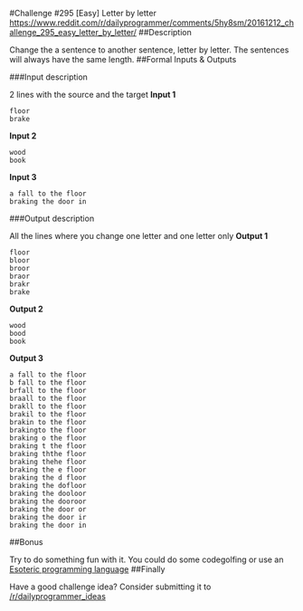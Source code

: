 #Challenge #295 [Easy] Letter by letter
https://www.reddit.com/r/dailyprogrammer/comments/5hy8sm/20161212_challenge_295_easy_letter_by_letter/
##Description

Change the a sentence to another sentence, letter by letter.
The sentences will always have the same length.
##Formal Inputs & Outputs

###Input description

2 lines with the source and the target
**Input 1**

```
floor
brake
```
**Input 2**

```
wood
book
```
**Input 3**

```
a fall to the floor
braking the door in
```
###Output description

All the lines where you change one letter and one letter only
**Output 1**

```
floor
bloor
broor
braor
brakr
brake
```
**Output 2**
```
wood
bood
book
```
**Output 3**
```
a fall to the floor
b fall to the floor
brfall to the floor
braall to the floor
brakll to the floor
brakil to the floor
brakin to the floor
brakingto the floor
braking o the floor
braking t the floor
braking ththe floor
braking thehe floor
braking the e floor
braking the d floor
braking the dofloor
braking the dooloor
braking the dooroor
braking the door or
braking the door ir
braking the door in
``` 
##Bonus

Try to do something fun with it. You could do some codegolfing or use an [Esoteric programming language](https://en.wikipedia.org/wiki/Esoteric_programming_language)
##Finally

Have a good challenge idea?
Consider submitting it to [/r/dailyprogrammer_ideas](https://www.reddit.com/r/dailyprogrammer_ideas/)

